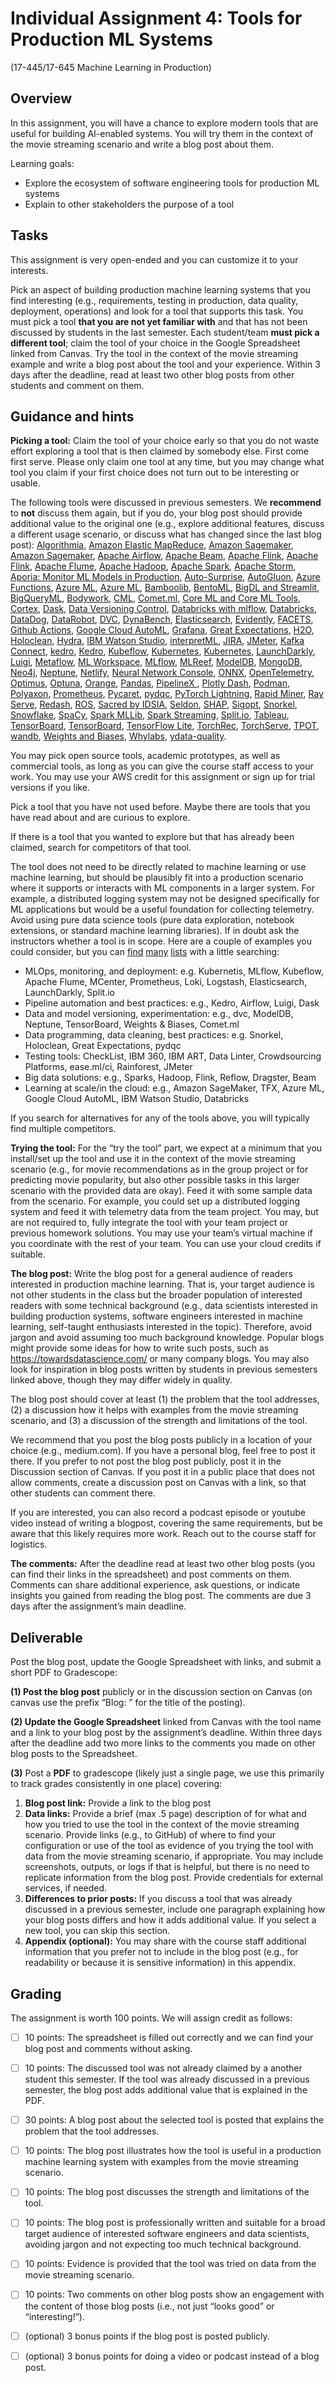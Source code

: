 # Individual Assignment 4: Tools for Production ML Systems

(17-445/17-645 Machine Learning in Production)

## Overview

In this assignment, you will have a chance to explore modern tools that are useful for building AI-enabled systems. You will try them in the context of the movie streaming scenario and write a blog post about them.

Learning goals:
* Explore the ecosystem of software engineering tools for production ML systems
* Explain to other stakeholders the purpose of a tool

## Tasks

This assignment is very open-ended and you can customize it to your interests.

Pick an aspect of building production machine learning systems that you find interesting (e.g., requirements, testing in production, data quality, deployment, operations) and look for a tool that supports this task. You must pick a tool **that you are not yet familiar with** and that has not been discussed by students in the last semester. Each student/team **must pick a different tool**; claim the tool of your choice in the Google Spreadsheet linked from Canvas. Try the tool in the context of the movie streaming example and write a blog post about the tool and your experience. Within 3 days after the deadline, read at least two other blog posts from other students and comment on them.

## Guidance and hints

**Picking a tool:** Claim the tool of your choice early so that you do not waste effort exploring a tool that is then claimed by somebody else. First come first serve. Please only claim one tool at any time, but you may change what tool you claim if your first choice does not turn out to be interesting or usable.

The following tools were discussed in previous semesters. We **recommend** to **not** discuss them again, but if you do, your blog post should provide additional value to the original one (e.g., explore additional features, discuss a different usage scenario, or discuss what has changed since the last blog post): [Algorithmia](https://lvandenb.medium.com/a-gentle-introduction-to-algorithmia-397669d3cd9e), [Amazon Elastic MapReduce](https://sreenidhi-sundaram.medium.com/amazon-elastic-map-reduce-emr-to-scale-machine-learning-systems-5fc38be5ecd2), [Amazon Sagemaker](https://medium.com/@jackyzou1997/a-gentle-introduction-to-aws-sagemaker-ml-ai-on-the-cloud-de8dd0191818), [Amazon Sagemaker](https://medium.com/@u1singh/aws-sagemaker-for-automating-machine-learning-and-data-science-projects-19c5b5639b31), [Apache Airflow](https://medium.com/balancing-lines/automating-data-pipeline-using-apache-airflow-444e695181e9), [Apache Beam](https://medium.com/@xiandax/recommendation-system-with-apache-beam-as-the-streaming-data-parallel-processing-pipeline-d4823364e5d2), [Apache Flink](https://medium.com/@jundaa/a-quick-introduction-to-apache-flink-fc15ceada23), [Apache Flink](https://medium.com/@priyankbhandia_24919/apache-flink-for-data-enrichment-6118d48de04), [Apache Flume](https://wenfeiy.medium.com/a-gentle-introduction-toapache-flume-1ce715475129), [Apache Hadoop](https://medium.com/@sanshang/first-try-on-apache-hadoop-fe24aee66665), [Apache Spark](https://medium.com/@abellamk/apache-spark-with-pyspark-a-step-by-step-approach-2448a1216cd9), [Apache Storm](https://medium.com/@imarod/apache-storm-4f6cb788f240), [Aporia: Monitor ML Models in Production](https://www.youtube.com/watch?v=_GN8-LTqp2g), [Auto-Surprise](https://wangxingchen2930.medium.com/auto-surprise-automates-algorithm-and-hyperparameter-tuning-ee8f01b9f354), [AutoGluon](https://medium.com/@xiangyu_y/autogluon-easy-to-use-and-high-performing-automl-40d7408ba8b6), [Azure Functions](https://medium.com/@aadarshpratik1/deploying-models-using-azure-functions-a-tutorial-733f44379a72), [Azure ML](https://medium.com/@izad.aliakbar/azure-ml-dream-of-seasoned-data-scientists-6069c113a1c3), [Azure ML](https://qidiyang.medium.com/azure-ml-studio-movie-recommendation-using-azure-machine-learning-studio-with-matchbox-8ef535df1162), [Bamboolib](https://medium.com/@mehakm_26235/bamboolib-pandas-without-code-for-data-science-46d1b9f9cb41), [BentoML](https://medium.com/@maahin_beri/using-bentoml-to-serve-scikit-models-10f54c29dfc9), [BigDL and Streamlit](https://medium.com/@mlprodhw3/bigdl-movie-recommendation-system-3ac04d0e65cb), [BigQueryML](https://medium.com/@nzehra/bigquery-ml-for-building-and-creating-models-f38d0a748e7e), [Bodywork](https://medium.com/@mmangipu/deploying-ml-models-using-bodywork-4fa6fc4343d2), [CML](https://medium.com/@karthik.vaithyanathan/using-continuous-machine-learning-to-run-your-ml-pipeline-eeeeacad69a3), [Comet.ml](https://medium.com/@noelchen90/using-comet-ml-in-movie-recommendation-scenario-23f012c52c04), [Core ML and Core ML Tools](https://medium.com/@dain0605/core-ml-deploy-your-model-on-device-81178469ee89), [Cortex](https://medium.com/@nsgupta.vivek/model-deployment-automation-with-cortex-45c48aaed063), [Dask](https://hongkaij.medium.com/a-general-introduction-of-dask-7cf05e81398), [Data Versioning Control](https://medium.com/@khaninudomchoksakul/data-versioning-control-with-a-movie-recommender-dataset-d5dec796ff49), [Databricks with mlflow](https://medium.com/@hoikitf/databricks-with-mlflow-easy-to-use-for-implementing-end-to-end-data-science-pipeline-8d5ff267f00), [Databricks](https://sg-ecust.medium.com/databricks-data-engineering-on-the-cloud-daef343cfbf1), [DataDog](https://medium.com/@fkd_98787/datadog-monitoring-web-services-ef4404c22b06), [DataRobot](https://lnatraj.medium.com/data-robot-5a0efa279d48), [DVC](https://medium.com/@nwest_7200/a-brief-introduction-to-data-version-control-dvc-82ec5ee76c2b), [DynaBench](https://medium.com/@haris.widjaja/dynabench-3705ef39ac76), [Elasticsearch](https://deokhk.github.io/2022/03/14/Elasticsearch.html), [Evidently](https://medium.com/@lzhangbq/evidently-evaluation-and-monitoring-tool-for-machine-learning-601c1d23049e), [FACETS](https://medium.com/@yanglq08/facets-data-visualization-tool-for-ml-datasets-68c5ccf60680), [Github Actions](https://medium.com/@shrutina/introduction-to-github-actions-be76846b0bd9), [Google Cloud AutoML](https://docherpap.medium.com/build-your-machine-learning-model-in-minutes-with-automl-eb5c5f68d4fa), [Grafana](https://zexuannotes.com/using-grafana-prometheus-and-postgresql/), [Great Expectations](http://wordpress.com/2020/10/29/what-to-expect-with-great-expectations/), [H2O](https://medium.com/@adityapaul514/end-to-end-machine-learning-with-h2o-ai-f60e8c49ff32), [Holoclean](https://medium.com/@jacob.tanenbaum/a-first-look-at-holoclean-205ca7c71369), [Hydra](https://medium.com/@haechanl/hydra-for-managing-configuration-1df16e086dab), [IBM Watson Studio](https://kingofasia.medium.com/simplifying-ai-and-machine-learning-with-ibm-watson-studio-6ddc6af0791), [interpretML](https://medium.com/@hogeony_66846/interpretml-open-source-package-for-machine-learning-a64671d9fa7), [JIRA](https://medium.com/@abuzark/parkour-making-machine-learning-agile-with-jira-d511a3e58478), [JMeter](https://medium.com/@zhuwhfrank/client-server-testing-with-jmeter-b044edff7391), [Kafka Connect](https://medium.com/@gmtang.rocks/kafka-connect-an-easier-way-to-connect-messages-with-data-stores-84e24348d216), [kedro](https://medium.com/@yoonseok419/kedro-an-open-source-python-framework-for-mlops-1787291d8e66), [Kedro](https://prathit-p.medium.com/kedro-software-engineering-principles-for-data-science-6eced3cc3390), [Kubeflow](https://trungdcn.medium.com/kubeflow-managing-the-whole-machine-learningcycle-c9e6a6149d91), [Kubernetes](https://medium.com/@mazzottacraig/deploying-a-flask-application-with-kubernetes-8a491c220b59), [Kubernetes](https://medium.com/@tusharvatsa/captain-kubie-440fa3578fd2), [LaunchDarkly](https://martamendez.medium.com/ship-fast-and-rest-easy-feature-management-by-launchdarkly-b23752f52835), [Luigi](https://jimmdd.medium.com/exploring-spotifys-luigi-to-build-etl-pipeline-97309dc01fd9), [Metaflow](https://github.com/tashee/MetaFlowProj/blob/main/Metaflow-2.pdf), [ML Workspace](https://computervision-is-fun.tistory.com/64), [MLflow](https://medium.com/@kevin.n.lu123/mlflow-managing-your-ml-pipeline-from-training-to-deployment-7e0d87df9d), [MLReef](https://medium.com/@trajanikant/mlreef-cf6cd2ea49e2), [ModelDB](https://medium.com/@songrcs/versioning-your-dataset-and-models-using-modeldb-10b0ee3873ed), [MongoDB](https://medium.com/@vanessaj_78011/mongodb-with-movie-data-f31fba9e160a), [Neo4j](https://medium.com/@mohonisc/recommendation-system-with-neo4j-graph-database-f111ff377d07?sk=83eb1f72f810fea61fbb03df94e1459e), [Neptune](https://medium.com/@quiet_desert_platypus_782/neptune-ai-68a7dce48880), [Netlify](https://medium.com/@a.l.andlyu/using-an-netlify-for-machine-learnig-a-b-tests-e69cd5b7faca), [Neural Network Console](https://medium.com/@joonseol/sonys-neural-network-console-for-machine-learning-8c762fbb30ea), [ONNX](https://sanglee325.github.io/ml/onnx), [OpenTelemetry](https://medium.com/@kperumal_7853/opentelemetry-for-ai-enabled-intelligent-systems-in-production-9a12f2de4081), [Optimus](https://medium.com/@bhavuks/optimus-data-processing-made-simple-8d94e6ef8778), [Optuna](https://dandaprathyusha.medium.com/optuna-in-movie-streaming-recommendation-example-9831970f11c2), [Orange](https://medium.com/@hkoo_17209/orange-the-easiest-color-to-implement-837b18dc2e0c), [Pandas](https://applepie617.blogspot.com/2022/03/pandas-for-data-cleaning-and-analysis.html), [PipelineX ](https://medium.com/@sijiex/software-engineering-tools-for-production-ml-systems-pipelinex-fc6216f4acd2), [Plotly Dash](https://medium.com/@rrustogi_91374/telemetry-dashboard-for-ai-applications-using-plotly-dash-9b74f7462083), [Podman](https://pub.towardsai.net/seal-the-containerized-ml-deal-with-podman-1741c5d1b870), [Polyaxon](https://medium.com/@wangxuan_46130/polyaxon-automated-pipeline-for-your-machine-learning-application-c74793281b4e), [Prometheus](https://medium.com/@maia.raj.iyer/prometheus-for-monitoring-system-performance-metrics-9af412eeb847), [Pycaret](https://yichengb.medium.com/pycaret-low-code-machine-learning-library-that-accelerates-model-building-pipeline-295d0b9d1d3), [pydqc](https://psbbvishal.medium.com/pydqc-eda-done-in-one-command-86ca8fca791f), [PyTorch Lightning](https://medium.com/@ritikadhiman/pytorch-lightning-in-production-658b65451cde), [Rapid Miner](https://medium.com/@SatishCShreenivasa/rapidminer-to-build-and-visualize-data-science-workflow-fd689afd6a2b), [Ray Serve](https://medium.com/@changjiayu1997/ray-serve-for-serving-movie-recommendation-model-7501046d4c5c), [Redash](https://medium.com/@deluxe9926/overview-4dc759ba8227), [ROS](https://medium.com/@ciara.figliuolo/robot-operating-system-in-production-machine-learning-environments-2c0773e0f2ee), [Sacred by IDSIA](https://medium.com/@astromsoc/sacred-your-handy-way-to-conduct-computational-research-for-machine-learning-projects-7374385363ce), [Seldon](https://medium.com/@taylorvandaff/movie-recommendations-with-seldon-from-the-perspective-of-an-ml-system-developer-b544003cba1f), [SHAP](https://medium.com/@harnoordhingra/shap-shapley-additive-explanations-efa07b47748e), [Sigopt](https://medium.com/@minwooc/sigopt-for-machine-learning-hyper-parameter-tuning-17860ffede4f), [Snorkel](https://medium.com/@FanglinChen/snorkel-for-recommendation-system-3f7c10cbdb82), [Snowflake](https://medium.com/@junhurcmu/snowflake-data-platform-as-a-service-dbdf113d8237), [SpaCy](https://medium.com/@sayali.moghe.1008/spacy-for-natural-language-processing-fe7963e5fc57), [Spark MLLib](https://medium.com/@amichell.cloud/machine-learning-with-spark-ml-f15e7e089ea0), [Spark Streaming](https://medium.com/@arpit2011/spark-streaming-95863c64d5ae), [Split.io](https://ganeshkrishna2396.medium.com/faster-deployment-and-testing-using-feature-toggling-techniques-split-io-829e3797ee69), [Tableau](https://medium.com/@jungwoo2/where-we-are-is-tabpy-5dbd79a774d4), [TensorBoard](https://clive-gomes.medium.com/visualizing-with-tensorboard-96b013f3d931), [TensorBoard](https://medium.com/@danielhhoskins/tensorboard-an-overview-and-discussion-ebc8841c09ac), [TensorFlow Lite](https://medium.com/tensorflow-lite-for-android/exploring-tensorflow-lite-for-android-aca0e0c82ba), [TorchRec](https://dhruvrnaik.medium.com/introduction-to-torchrec-870dc95fac7), [TorchServe](https://medium.com/@catherine.chang0915/serve-recommendation-models-with-torchserve-8723b1472aed), [TPOT](https://medium.com/@daniel.biales/automl-taking-tpot-to-the-movies-cf7e6f67f876?sk=6737cdd9d4cf2ff3c7322ee25f80fe70), [wandb](https://medium.com/@pinnongl/weights-biases-a-tool-to-make-ml-experiments-easily-reproducible-6a155fa7a702), [Weights and Biases](https://goyalmansi.medium.com/weights-biases-developer-tools-for-machine-learning-40ff7ed53057), [Whylabs](https://medium.com/@gxchris/ml-observability-with-whylabs-54835f6ce641), [ydata-quality](https://medium.com/@zhengwez/ydata-quality-be8d99b9ca39).

You may pick open source tools, academic prototypes, as well as commercial tools, as long as you can give the course staff access to your work. You may use your AWS credit for this assignment or sign up for trial versions if you like.

Pick a tool that you have not used before. Maybe there are tools that you have read about and are curious to explore.

If there is a tool that you wanted to explore but that has already been claimed, search for competitors of that tool.

The tool does not need to be directly related to machine learning or use machine learning, but should be plausibly fit into a production scenario where it supports or interacts with ML components in a larger system. For example, a distributed logging system may not be designed specifically for ML applications but would be a useful foundation for collecting telemetry. Avoid using pure data science tools (pure data exploration, notebook extensions, or standard machine learning libraries). If in doubt ask the instructors whether a tool is in scope. Here are a couple of examples you could consider, but you can [find](https://neptune.ai/blog/best-mlops-tools) [many](https://www.analyticsvidhya.com/blog/2019/07/21-open-source-machine-learning-tools/) [lists](https://github.com/EthicalML/awesome-production-machine-learning) with a little searching:

* MLOps, monitoring, and deployment: e.g. Kubernetis, MLflow, Kubeflow, Apache Flume, MCenter, Prometheus, Loki, Logstash, Elasticsearch, LaunchDarkly, Split.io
* Pipeline automation and best practices: e.g., Kedro, Airflow, Luigi, Dask
* Data and model versioning, experimentation: e.g., dvc, ModelDB, Neptune, TensorBoard, Weights & Biases, Comet.ml
* Data programming, data cleaning, best practices: e.g. Snorkel, Holoclean, Great Expectations, pydqc
* Testing tools: CheckList, IBM 360, IBM ART, Data Linter, Crowdsourcing Platforms, ease.ml/ci, Rainforest, JMeter
* Big data solutions: e.g., Sparks, Hadoop, Flink, Reflow, Dragster, Beam
* Learning at scale/in the cloud: e.g., Amazon SageMaker, TFX, Azure ML, Google Cloud AutoML, IBM Watson Studio, Databricks

If you search for alternatives for any of the tools above, you will typically find multiple competitors.

**Trying the tool:** For the “try the tool” part, we expect at a minimum that you install/set up the tool and use it in the context of the movie streaming scenario (e.g., for movie recommendations as in the group project or for predicting movie popularity, but also other possible tasks in this larger scenario with the provided data are okay). Feed it with some sample data from the scenario. For example, you could set up a distributed logging system and feed it with telemetry data from the team project. You may, but are not required to, fully integrate the tool with your team project or previous homework solutions. You may use your team’s virtual machine if you coordinate with the rest of your team. You can use your cloud credits if suitable.

**The blog post:** Write the blog post for a general audience of readers interested in production machine learning. That is, your target audience is not other students in the class but the broader population of interested readers with some technical background (e.g., data scientists interested in building production systems, software engineers interested in machine learning, self-taught enthusiasts interested in the topic). Therefore, avoid jargon and avoid assuming too much background knowledge. Popular blogs might provide some ideas for how to write such posts, such as https://towardsdatascience.com/ or many company blogs. You may also look for inspiration in blog posts written by students in previous semesters linked above, though they may differ widely in quality.

The blog post should cover at least (1) the problem that the tool addresses, (2) a discussion how it helps with examples from the movie streaming scenario, and (3) a discussion of the strength and limitations of the tool.

We recommend that you post the blog posts publicly in a location of your choice (e.g., medium.com). If you have a personal blog, feel free to post it there. If you prefer to not post the blog post publicly, post it in the Discussion section of Canvas. If you post it in a public place that does not allow comments, create a discussion post on Canvas with a link, so that other students can comment there.

If you are interested, you can also record a podcast episode or youtube video instead of writing a blogpost, covering the same requirements, but be aware that this likely requires more work. Reach out to the course staff for logistics.

**The comments:** After the deadline read at least two other blog posts (you can find their links in the spreadsheet) and post comments on them. Comments can share additional experience, ask questions, or indicate insights you gained from reading the blog post. The comments are due 3 days after the assignment’s main deadline.


## Deliverable

Post the blog post, update the Google Spreadsheet with links, and submit a short PDF to Gradescope:

**(1) Post the blog post** publicly or in the discussion section on Canvas (on canvas use the prefix “Blog: ” for the title of the posting).

**(2) Update the Google Spreadsheet** linked from Canvas with the tool name and a link to your blog post by the assignment’s deadline. Within three days after the deadline add two more links to the comments you made on other blog posts to the Spreadsheet.

**(3)** Post a **PDF** to gradescope (likely just a single page, we use this primarily to track grades consistently in one place) covering:

1. **Blog post link:** Provide a link to the blog post
2. **Data links:** Provide a brief (max .5 page) description of for what and how you tried to use the tool in the context of the movie streaming scenario. Provide links (e.g., to GitHub) of where to find your configuration or use of the tool as evidence of you trying the tool with data from the movie streaming scenario, if appropriate. You may include screenshots, outputs, or logs if that is helpful, but there is no need to replicate information from the blog post. Provide credentials for external services, if needed. 
2. **Differences to prior posts:** If you discuss a tool that was already discussed in a previous semester, include one paragraph explaining how your blog posts differs and how it adds additional value. If you select a new tool, you can skip this section.
3. **Appendix (optional):** You may share  with the course staff additional information that you prefer not to include in the blog post (e.g., for readability or because it is sensitive information) in this appendix.


## Grading

The assignment is worth 100 points. We will assign credit as follows:
* [ ] 10 points: The spreadsheet is filled out correctly and we can find your blog post and comments without asking. 
* [ ] 10 points: The discussed tool was not already claimed by a another student this semester. If the tool was already discussed in a previous semester, the blog post adds additional value that is explained in the PDF.
* [ ] 30 points: A blog post about the selected tool is posted that explains the problem that the tool addresses.
* [ ] 10 points: The blog post illustrates how the tool is useful in a production machine learning system with examples from the movie streaming scenario.
* [ ] 10 points: The blog post discusses the strength and limitations of the tool. 
* [ ] 10 points: The blog post is professionally written and suitable for a broad target audience of interested software engineers and data scientists, avoiding jargon and not expecting too much technical background. 
* [ ] 10 points: Evidence is provided that the tool was tried on data from the movie streaming scenario.
* [ ] 10 points: Two comments on other blog posts show an engagement with the content of those blog posts (i.e., not just “looks good” or “interesting!”).
* [ ] (optional) 3 bonus points if the blog post is posted publicly.
* [ ] (optional) 3 bonus points for doing a video or podcast instead of a blog post.

